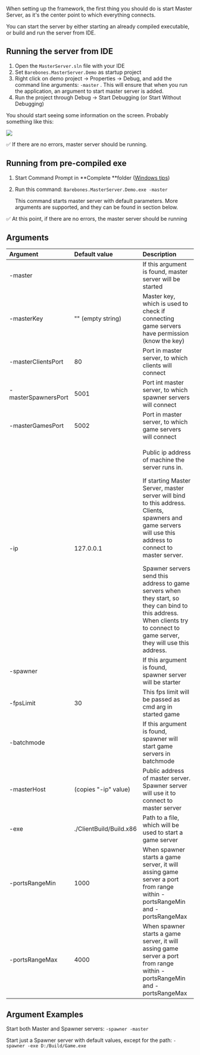 When setting up the framework, the first thing you should do is start Master Server, as it's the center point to which everything connects.

You can start the server by either starting an already compiled executable, or build and run the server from IDE.

## Running the server from IDE

1. Open the `MasterServer.sln` file with your IDE
1. Set `Barebones.MasterServer.Demo` as startup project
1. Right click on demo project -> Properties -> Debug, and add the command line arguments: `-master` . This will ensure that when you run the application, an argument to start master server is added.
1. Run the project through Debug -> Start Debugging (or Start Without Debugging)

You should start seeing some information on the screen. Probably something like this: 

![](http://i.imgur.com/iHpKJl2.png)

:white_check_mark: If there are no errors, master server should be running. 

## Running from pre-compiled exe

1. Start Command Prompt in **Complete **folder ([Windows tips](http://superuser.com/questions/946860/how-to-open-windows-cmd-so-that-it-starts-in-the-current-folder))
2. Run this command: 
    `Barebones.MasterServer.Demo.exe -master`

    This command starts master server with default parameters. More arguments are supported, and they can be found in section below. 

:white_check_mark: At this point, if there are no errors, the master server should be running

## Arguments

| Argument | Default value | Description |
|:------------- |:-------------|:-----|
| -master |  | If this argument is found, master server will be started | 
| -masterKey | "" (empty string) | Master key, which is used to check if connecting game servers have permission (know the key) | 
| -masterClientsPort | 80 | Port in master server, to which clients will connect | 
| -masterSpawnersPort | 5001 | Port int master server, to which spawner servers will connect | 
| -masterGamesPort | 5002 | Port in master server, to which game servers will connect | 
| -ip | 127.0.0.1 | <p>Public ip address of machine the server runs in.</p> <p>If starting Master Server, master server will bind to this address. Clients, spawners and game servers will use this address to connect to master server.</p> Spawner servers send this address to game servers when they start, so they can bind to this address. When clients try to connect to game server, they will use this address.| 
| -spawner |  | If this argument is found, spawner server will be starter | 
| -fpsLimit | 30 | This fps limit will be passed as cmd arg in started game | 
| -batchmode |  | If this argument is found, spawner will start game servers in batchmode | 
| -masterHost | (copies "-ip" value) | Public address of master server. Spawner server will use it to connect to master server | 
| -exe | ./ClientBuild/Build.x86 | Path to a file, which will be used to start a game server | 
| -portsRangeMin | 1000 | When spawner starts a game server, it will assing game server a port from range within -portsRangeMin and -portsRangeMax | 
| -portsRangeMax | 4000 | When spawner starts a game server, it will assing game server a port from range within -portsRangeMin and -portsRangeMax | 

## Argument Examples

Start both Master and Spawner servers:
     `-spawner -master`

Start just a Spawner server with default values, except for the path:
    `-spawner -exe D:/Build/Game.exe`


